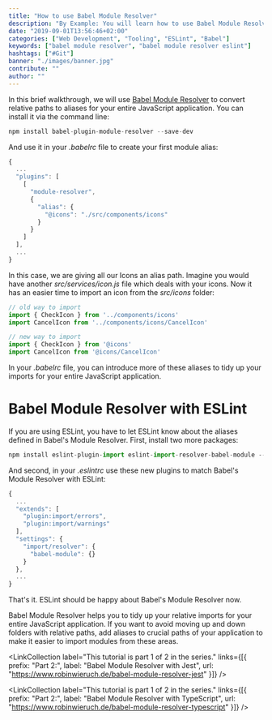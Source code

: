 ```yaml
---
title: "How to use Babel Module Resolver"
description: "By Example: You will learn how to use Babel Module Resolver for your JavaScript application to convert absolute/relative paths to aliases. We will also cover ESLint ..."
date: "2019-09-01T13:56:46+02:00"
categories: ["Web Development", "Tooling", "ESLint", "Babel"]
keywords: ["babel module resolver", "babel module resolver eslint"]
hashtags: ["#Git"]
banner: "./images/banner.jpg"
contribute: ""
author: ""
---
```


<Sponsorship />

<ByExample />

In this brief walkthrough, we will use [Babel Module Resolver](https://github.com/tleunen/babel-plugin-module-resolver) to convert relative paths to aliases for your entire JavaScript application. You can install it via the command line:

```javascript
npm install babel-plugin-module-resolver --save-dev
```

And use it in your *.babelrc* file to create your first module alias:

```javascript
{
  ...
  "plugins": [
    [
      "module-resolver",
      {
        "alias": {
          "@icons": "./src/components/icons"
        }
      }
    ]
  ],
  ...
}
```

In this case, we are giving all our Icons an alias path. Imagine you would have another *src/services/icon.js* file which deals with your icons. Now it has an easier time to import an icon from the *src/icons* folder:

```javascript
// old way to import
import { CheckIcon } from '../components/icons'
import CancelIcon from '../components/icons/CancelIcon'

// new way to import
import { CheckIcon } from '@icons'
import CancelIcon from '@icons/CancelIcon'
```

In your *.babelrc* file, you can introduce more of these aliases to tidy up your imports for your entire JavaScript application.

# Babel Module Resolver with ESLint

If you are using ESLint, you have to let ESLint know about the aliases defined in Babel's Module Resolver. First, install two more packages:

```javascript
npm install eslint-plugin-import eslint-import-resolver-babel-module --save-dev
```

And second, in your *.eslintrc* use these new plugins to match Babel's Module Resolver with ESLint:

```javascript
{
  ...
  "extends": [
    "plugin:import/errors",
    "plugin:import/warnings"
  ],
  "settings": {
    "import/resolver": {
      "babel-module": {}
    }
  },
  ...
}
```

That's it. ESLint should be happy about Babel's Module Resolver now.

<Divider />

Babel Module Resolver helps you to tidy up your relative imports for your entire JavaScript application. If you want to avoid moving up and down folders with relative paths, add aliases to crucial paths of your application to make it easier to import modules from these areas.

<LinkCollection label="This tutorial is part 1 of 2 in the series." links={[{ prefix: "Part 2:", label: "Babel Module Resolver with Jest", url: "https://www.robinwieruch.de/babel-module-resolver-jest" }]} />

<LinkCollection label="This tutorial is part 1 of 2 in the series." links={[{ prefix: "Part 2:", label: "Babel Module Resolver with TypeScript", url: "https://www.robinwieruch.de/babel-module-resolver-typescript" }]} />